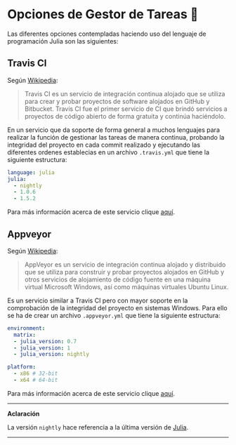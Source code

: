 # Opciones de Gestor de Tareas 📓

Las diferentes opciones contempladas haciendo uso del lenguaje de programación Julia son las siguientes:

## Travis CI

Según [Wikipedia](https://en.wikipedia.org/wiki/Travis_CI):
> Travis CI es un servicio de integración continua alojado que se utiliza para crear y probar proyectos de software alojados en GitHub y Bitbucket. Travis CI fue el primer servicio de CI que brindó servicios a proyectos de código abierto de forma gratuita y continúa haciéndolo.

En un servicio que da soporte de forma general a muchos lenguajes para realizar la función de gestionar las tareas de manera continua, probando la integridad del proyecto en cada commit realizado y ejecutando las diferentes ordenes establecias en un archivo `.travis.yml` que tiene la siguiente estructura:

```yml
language: julia
julia:
  - nightly
  - 1.0.6
  - 1.5.2
```
Para más información acerca de este servicio clique [aquí](https://www.travis-ci.com/).

## Appveyor

Según [Wikipedia](https://en.wikipedia.org/wiki/AppVeyor):
> AppVeyor es un servicio de integración continua alojado y distribuido que se utiliza para construir y probar proyectos alojados en GitHub y otros servicios de alojamiento de código fuente en una máquina virtual Microsoft Windows, así como máquinas virtuales Ubuntu Linux.

Es un servicio similar a Travis CI pero con mayor soporte en la comprobación de la integridad del proyecto en sistemas Windows. Para ello se ha de crear un archivo `.appveyor.yml` que tiene la siguiente estructura:

```yml
environment:
  matrix:
  - julia_version: 0.7
  - julia_version: 1
  - julia_version: nightly

platform:
  - x86 # 32-bit
  - x64 # 64-bit
```
Para más información acerca de este servicio clique [aquí](https://www.appveyor.com/).

***
**Aclaración**

La versión `nightly` hace referencia a la última versión de [Julia](https://github.com/JuliaLang/julia).

***
